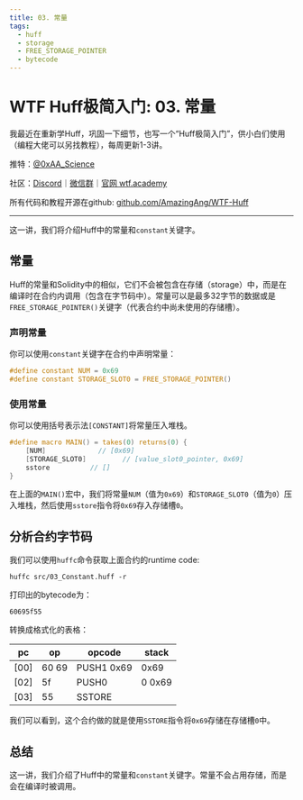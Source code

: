 ```yaml
---
title: 03. 常量
tags:
  - huff
  - storage
  - FREE_STORAGE_POINTER
  - bytecode
---
```


# WTF Huff极简入门: 03. 常量

我最近在重新学Huff，巩固一下细节，也写一个“Huff极简入门”，供小白们使用（编程大佬可以另找教程），每周更新1-3讲。

推特：[@0xAA_Science](https://twitter.com/0xAA_Science)

社区：[Discord](https://discord.gg/5akcruXrsk)｜[微信群](https://docs.google.com/forms/d/e/1FAIpQLSe4KGT8Sh6sJ7hedQRuIYirOoZK_85miz3dw7vA1-YjodgJ-A/viewform?usp=sf_link)｜[官网 wtf.academy](https://wtf.academy)

所有代码和教程开源在github: [github.com/AmazingAng/WTF-Huff](https://github.com/AmazingAng/WTF-Huff)

-----

这一讲，我们将介绍Huff中的常量和`constant`关键字。

## 常量

Huff的常量和Solidity中的相似，它们不会被包含在存储（storage）中，而是在编译时在合约内调用（包含在字节码中）。常量可以是最多32字节的数据或是`FREE_STORAGE_POINTER()`关键字（代表合约中尚未使用的存储槽）。

### 声明常量

你可以使用`constant`关键字在合约中声明常量：

```c
#define constant NUM = 0x69
#define constant STORAGE_SLOT0 = FREE_STORAGE_POINTER()
```

### 使用常量

你可以使用括号表示法`[CONSTANT]`将常量压入堆栈。

```c
#define macro MAIN() = takes(0) returns(0) {
    [NUM]             // [0x69] 
    [STORAGE_SLOT0]         // [value_slot0_pointer, 0x69]
    sstore          // []
}
```

在上面的`MAIN()`宏中，我们将常量`NUM`（值为`0x69`）和`STORAGE_SLOT0`（值为`0`）压入堆栈，然后使用`sstore`指令将`0x69`存入存储槽`0`。

## 分析合约字节码

我们可以使用`huffc`命令获取上面合约的runtime code:

```shell
huffc src/03_Constant.huff -r
```

打印出的bytecode为：

```
60695f55
```

转换成格式化的表格：

| pc   | op     | opcode         | stack              |
|------|--------|----------------|--------------------|
| [00] | 60 69  | PUSH1 0x69     | 0x69               |
| [02] | 5f     | PUSH0          | 0 0x69             | 
| [03] | 55     | SSTORE         |                    |

我们可以看到，这个合约做的就是使用`SSTORE`指令将`0x69`存储在存储槽`0`中。

## 总结

这一讲，我们介绍了Huff中的常量和`constant`关键字。常量不会占用存储，而是会在编译时被调用。